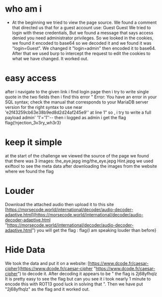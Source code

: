    
# who am i 
 - At the beginning we tried to view the page source. We found a comment that directed us that for a guest account use: Guest Guest We tried to login with these credentials, But we found a message that says access denied you need administrator privileges. So we looked in the cookies, we found it encoded to base64 so we decoded it and we found it was "login=Guest". We changed it "login=admin" then encoded it to base64. After that we used burp to intercept the request to edit the cookies to what we have changed. It worked out.
   
# easy access    
after i navigate to the given link i find login page then i try to write single quote in the two fields then i find this error " Error: You have an error in your SQL syntax; check the manual that corresponds to your MariaDB server version for the right syntax to use near 'e2f43259cb63e38b9ed8d2d24af245e9'' at line 1" so , i try to write a full payload admin' '1'='1''-- then i logged as admin i get the flag flag{!njection_3v3ry_wh3r3}

# keep it simple
at the start of the challenge we viewed the source of the page we found that there was 3 images: the_eye.jepg img/the_eye.jepg Hint.jepg we used exiftool to see the meta data after downloading the images from the website where we found the flag

# Louder
Download the attached audio then upload it to this site [https://morsecode.world/international/decoder/audio-decoder-adaptive.html](https://morsecode.world/international/decoder/audio-decoder-adaptive.html "https://morsecode.world/international/decoder/audio-decoder-adaptive.html") you will get the flag :
flag{I am speaking louder than before}

# Hide Data
 
We took the data and put it on a website: [https://www.dcode.fr/caesar-cipher](https://www.dcode.fr/caesar-cipher "https://www.dcode.fr/caesar-cipher") to decode it. After decoding it appears to be " the flag is 2j68yfhqlz It is pretty easy to see the flag but can you see it i took nearly 1 minute to encode this with ROT13 good luck in solving that ". Then we have put "2j68yfhqlz" as the flag and it worked out.
